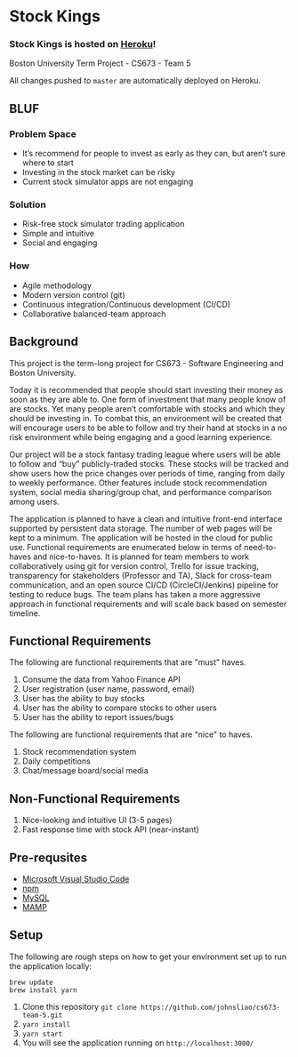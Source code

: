# Stock Kings

### Stock Kings is hosted on [Heroku](http://stock-kings.herokuapp.com/)!

Boston University Term Project - CS673 - Team 5

All changes pushed to `master` are automatically deployed on Heroku.

## BLUF

### Problem Space

- It’s recommend for people to invest as early as they can, but aren’t sure where to start
- Investing in the stock market can be risky
- Current stock simulator apps are not engaging

### Solution

- Risk-free stock simulator trading application
- Simple and intuitive
- Social and engaging

### How

- Agile methodology
- Modern version control (git)
- Continuous integration/Continuous development (CI/CD)
- Collaborative balanced-team approach

## Background

This project is the term-long project for CS673 - Software Engineering and Boston University.

Today it is recommended that people should start investing their money as soon as they are able to. One form of investment that many people know of are stocks. Yet many people aren’t comfortable with stocks and which they should be investing in. To combat this, an environment will be created that will encourage users to be able to follow and try their hand at stocks in a no risk environment while being engaging and a good learning experience.

Our project will be a stock fantasy trading league where users will be able to follow and “buy” publicly-traded stocks. These stocks will be tracked and show users how the price changes over periods of time, ranging from daily to weekly performance. Other features include stock recommendation system, social media sharing/group chat, and performance comparison among users.

The application is planned to have a clean and intuitive front-end interface supported by persistent data storage. The number of web pages will be kept to a minimum. The application will be hosted in the cloud for public use. Functional requirements are enumerated below in terms of need-to-haves and nice-to-haves. It is planned for team members to work collaboratively using git for version control, Trello for issue tracking, transparency for stakeholders (Professor and TA), Slack for cross-team communication, and an open source CI/CD (CircleCI/Jenkins) pipeline for testing to reduce bugs. The team plans has taken a more aggressive approach in functional requirements and will scale back based on semester timeline.

## Functional Requirements

The following are functional requirements that are "must" haves.

1. Consume the data from Yahoo Finance API
2. User registration (user name, password, email)
3. User has the ability to buy stocks
4. User has the ability to compare stocks to other users
5. User has the ability to report issues/bugs

The following are functional requirements that are "nice" to haves.

1. Stock recommendation system
2. Daily competitions
3. Chat/message board/social media

## Non-Functional Requirements

1. Nice-looking and intuitive UI (3-5 pages)
2. Fast response time with stock API (near-instant)

## Pre-requsites

- [Microsoft Visual Studio Code](https://code.visualstudio.com/)
- [npm](https://www.npmjs.com/get-npm)
- [MySQL](https://dev.mysql.com/downloads/mysql/)
- [MAMP](https://www.mamp.info/en/downloads/)

## Setup

The following are rough steps on how to get your environment set up to run the application locally:

```
brew update
brew install yarn
```

1. Clone this repository `git clone https://github.com/johnsliao/cs673-team-5.git`
2. `yarn install`
3. `yarn start`
4. You will see the application running on `http://localhost:3000/`
